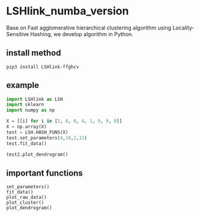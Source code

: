 # LSHlink_numba_version

Base on Fast agglomerative hierarchical clustering algorithm using Locality-Sensitive Hashing,  we develop algorithm in Python.



## install method

```
pip3 install LSHlink-ffghcv
```



## example

```python
import LSHlink as LSH
import sklearn
import numpy as np

X = [[i] for i in [2, 8, 0, 4, 1, 9, 9, 0]]
X = np.array(X)
test = LSH.HASH_FUNS(X)
test.set_parameters(4,10,2,11)
test.fit_data()

test2.plot_dendrogram()
```




## important functions

```
set_parameters()
fit_data()
plot_raw_data()
plot_cluster()
plot_dendrogram()
```

